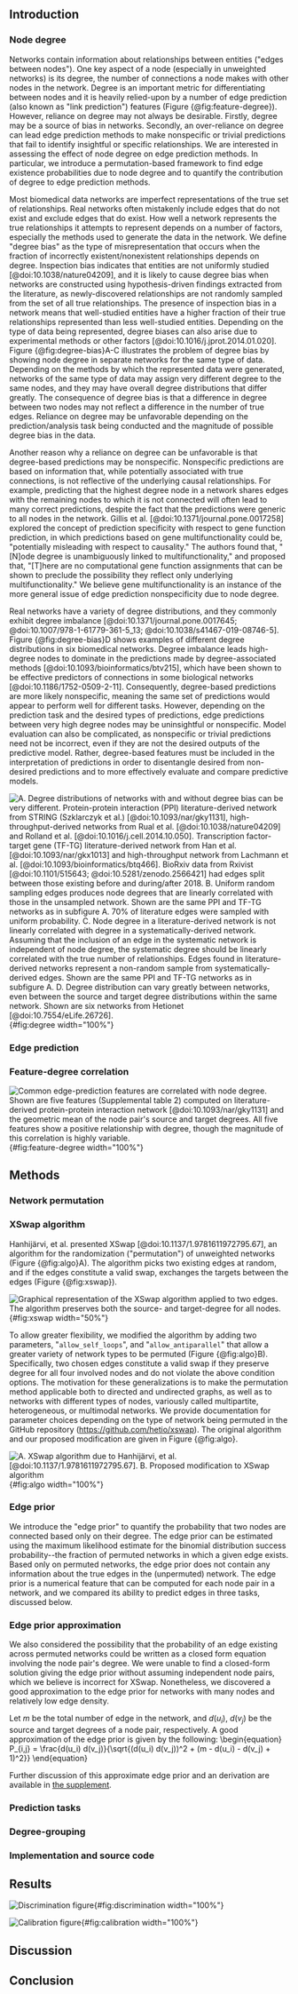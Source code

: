 ## Introduction

### Node degree

Networks contain information about relationships between entities ("edges between nodes").
One key aspect of a node (especially in unweighted networks) is its degree, the number of connections a node makes with other nodes in the network.
Degree is an important metric for differentiating between nodes and it is heavily relied-upon by a number of edge prediction (also known as "link prediction") features (Figure {@fig:feature-degree}).
However, reliance on degree may not always be desirable.
Firstly, degree may be a source of bias in networks.
Secondly, an over-reliance on degree can lead edge prediction methods to make nonspecific or trivial predictions  that fail to identify insightful or specific relationships.
We are interested in assessing the effect of node degree on edge prediction methods.
In particular, we introduce a permutation-based framework to find edge existence probabilities due to node degree and to quantify the contribution of degree to edge prediction methods.

Most biomedical data networks are imperfect representations of the true set of relationships.
Real networks often mistakenly include edges that do not exist and exclude edges that do exist.
How well a network represents the true relationships it attempts to represent depends on a number of factors, especially the methods used to generate the data in the network.
We define "degree bias" as the type of misrepresentation that occurs when the fraction of incorrectly existent/nonexistent relationships depends on degree.
Inspection bias indicates that entities are not uniformly studied [@doi:10.1038/nature04209], and it is likely to cause degree bias when networks are constructed using hypothesis-driven findings extracted from the literature, as newly-discovered relationships are not randomly sampled from the set of all true relationships.
The presence of inspection bias in a network means that well-studied entities have a higher fraction of their true relationships represented than less well-studied entities.
Depending on the type of data being represented, degree biases can also arise due to experimental methods or other factors [@doi:10.1016/j.jprot.2014.01.020].
Figure {@fig:degree-bias}A-C illustrates the problem of degree bias by showing node degree in separate networks for the same type of data.
Depending on the methods by which the represented data were generated, networks of the same type of data may assign very different degree to the same nodes, and they may have overall degree distributions that differ greatly.
The consequence of degree bias is that a difference in degree between two nodes may not reflect a difference in the number of true edges.
Reliance on degree may be unfavorable depending on the prediction/analysis task being conducted and the magnitude of possible degree bias in the data.

Another reason why a reliance on degree can be unfavorable is that degree-based predictions may be nonspecific.
Nonspecific predictions are based on information that, while potentially associated with true connections, is not reflective of the underlying causal relationships.
For example, predicting that the highest degree node in a network shares edges with the remaining nodes to which it is not connected will often lead to many correct predictions, despite the fact that the predictions were generic to all nodes in the network.
Gillis et al. [@doi:10.1371/journal.pone.0017258] explored the concept of prediction specificity with respect to gene function prediction, in which predictions based on gene multifunctionality could be, "potentially misleading with respect to causality."
The authors found that, "[N]ode degree is unambiguously linked to multifunctionality," and proposed that, "[T]here are no computational gene function assignments that can be shown to preclude the possibility they reflect only underlying multifunctionality."
We believe gene multifunctionality is an instance of the more general issue of edge prediction nonspecificity due to node degree.

Real networks have a variety of degree distributions, and they commonly exhibit degree imbalance [@doi:10.1371/journal.pone.0017645; @doi:10.1007/978-1-61779-361-5_13; @doi:10.1038/s41467-019-08746-5].
Figure {@fig:degree-bias}D shows examples of different degree distributions in six biomedical networks.
Degree imbalance leads high-degree nodes to dominate in the predictions made by degree-associated methods [@doi:10.1093/bioinformatics/btv215], which have been shown to be effective predictors of connections in some biological networks [@doi:10.1186/1752-0509-2-11].
Consequently, degree-based predictions are more likely nonspecific, meaning the same set of predictions would appear to perform well for different tasks.
However, depending on the prediction task and the desired types of predictions, edge predictions between very high degree nodes may be uninsightful or nonspecific.
Model evaluation can also be complicated, as nonspecific or trivial predictions need not be incorrect, even if they are not the desired outputs of the predictive model.
Rather, degree-based features must be included in the interpretation of predictions in order to disentangle desired from non-desired predictions and to more effectively evaluate and compare predictive models.

![**A.** Degree distributions of networks with and without degree bias can be very different.
  Protein-protein interaction (PPI) literature-derived network from STRING (Szklarczyk et al.) [@doi:10.1093/nar/gky1131], high-throughput-derived networks from Rual et al. [@doi:10.1038/nature04209] and Rolland et al. [@doi:10.1016/j.cell.2014.10.050].
  Transcription factor-target gene (TF-TG) literature-derived network from Han et al. [@doi:10.1093/nar/gkx1013] and high-throughput network from Lachmann et al. [@doi:10.1093/bioinformatics/btq466].
  BioRxiv data from Rxivist [@doi:10.1101/515643; @doi:10.5281/zenodo.2566421] had edges split between those existing before and during/after 2018.
  **B.** Uniform random sampling edges produces node degrees that are linearly correlated with those in the unsampled network.
  Shown are the same PPI and TF-TG networks as in subfigure A.
  70% of literature edges were sampled with uniform probability.
  **C.** Node degree in a literature-derived network is not linearly correlated with degree in a systematically-derived network.
  Assuming that the inclusion of an edge in the systematic network is independent of node degree, the systematic degree should be linearly correlated with the true number of relationships.
  Edges found in literature-derived networks represent a non-random sample from systematically-derived edges.
  Shown are the same PPI and TF-TG networks as in subfigure A.
  **D.** Degree distribution can vary greatly between networks, even between the source and target degree distributions within the same network.
  Shown are six networks from Hetionet [@doi:10.7554/eLife.26726].
](https://github.com/greenelab/xswap-analysis/raw/ff5c45d1c42b52156eb939ab67ac69b082176a88/img/fig1.degree_bias.png){#fig:degree width="100%"}


### Edge prediction

### Feature-degree correlation

![Common edge-prediction features are correlated with node degree.
Shown are five features (Supplemental table 2) computed on literature-derived protein-protein interaction network [@doi:10.1093/nar/gky1131] and the geometric mean of the node pair's source and target degrees.
All five features show a positive relationship with degree, though the magnitude of this correlation is highly variable.](https://github.com/zietzm/xswap-analysis/raw/new-plots/img/fig2.feature_degree.png){#fig:feature-degree width="100%"}


## Methods

### Network permutation

### XSwap algorithm

Hanhijärvi, et al. presented XSwap [@doi:10.1137/1.9781611972795.67], an algorithm for the randomization ("permutation") of unweighted networks (Figure {@fig:algo}A).
The algorithm picks two existing edges at random, and if the edges constitute a valid swap, exchanges the targets between the edges (Figure {@fig:xswap}).

![Graphical representation of the XSwap algorithm applied to two edges.
The algorithm preserves both the source- and target-degree for all nodes.](images/xswap_figure.png){#fig:xswap width="50%"}

To allow greater flexibility, we modified the algorithm by adding two parameters, "`allow_self_loops`", and "`allow_antiparallel`" that allow a greater variety of network types to be permuted (Figure {@fig:algo}B).
Specifically, two chosen edges constitute a valid swap if they preserve degree for all four involved nodes and do not violate the above condition options.
The motivation for these generalizations is to make the permutation method applicable both to directed and undirected graphs, as well as to networks with different types of nodes, variously called multipartite, heterogeneous, or multimodal networks.
We provide documentation for parameter choices depending on the type of network being permuted in the GitHub repository (https://github.com/hetio/xswap).
The original algorithm and our proposed modification are given in Figure {@fig:algo}.

![
  **A.** XSwap algorithm due to Hanhijärvi, et al. [@doi:10.1137/1.9781611972795.67].
  **B.** Proposed modification to XSwap algorithm](images/xswap_algos.png){#fig:algo width="100%"}

### Edge prior

We introduce the "edge prior" to quantify the probability that two nodes are connected based only on their degree.
The edge prior can be estimated using the maximum likelihood estimate for the binomial distribution success probability--the fraction of permuted networks in which a given edge exists.
Based only on permuted networks, the edge prior does not contain any information about the true edges in the (unpermuted) network.
The edge prior is a numerical feature that can be computed for each node pair in a network, and we compared its ability to predict edges in three tasks, discussed below.

### Edge prior approximation

We also considered the possibility that the probability of an edge existing across permuted networks could be written as a closed form equation involving the node pair's degree.
We were unable to find a closed-form solution giving the edge prior without assuming independent node pairs, which we believe is incorrect for XSwap.
Nonetheless, we discovered a good approximation to the edge prior for networks with many nodes and relatively low edge density.

Let $m$ be the total number of edge in the network, and $d(u_i)$, $d(v_j)$ be the source and target degrees of a node pair, respectively.
A good approximation of the edge prior is given by the following:
\begin{equation}
    P_{i,j} = \frac{d(u_i) d(v_j)}{\sqrt{(d(u_i) d(v_j))^2 + (m - d(u_i) - d(v_j) + 1)^2}}
\end{equation}

Further discussion of this approximate edge prior and an derivation are available in [the supplement](#approx-prior-supp).

### Prediction tasks

### Degree-grouping

### Implementation and source code


## Results

![Discrimination figure](){#fig:discrimination width="100%"}

![Calibration figure](){#fig:calibration width="100%"}

## Discussion


## Conclusion
